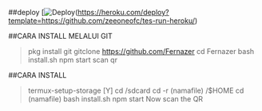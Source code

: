 ##deploy
[![Deploy](https://www.herokucdn.com/deploy/button.svg])(https://heroku.com/deploy?template=https://github.com/zeeoneofc/tes-run-heroku/)

##CARA INSTALL MELALUI GIT

> pkg install git
> gitclone https://github.com/Fernazer
> cd Fernazer
> bash install.sh
> npm start
> scan qr

##CARA INSTALL

> termux-setup-storage [Y]
> cd /sdcard
> cd -r (namafile) /$HOME
> cd (namafile)
> bash install.sh 
> npm start
> Now scan the QR
